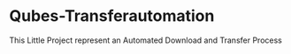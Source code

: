 # Qubes-Transferautomation
This Little Project represent an Automated Download and Transfer Process
